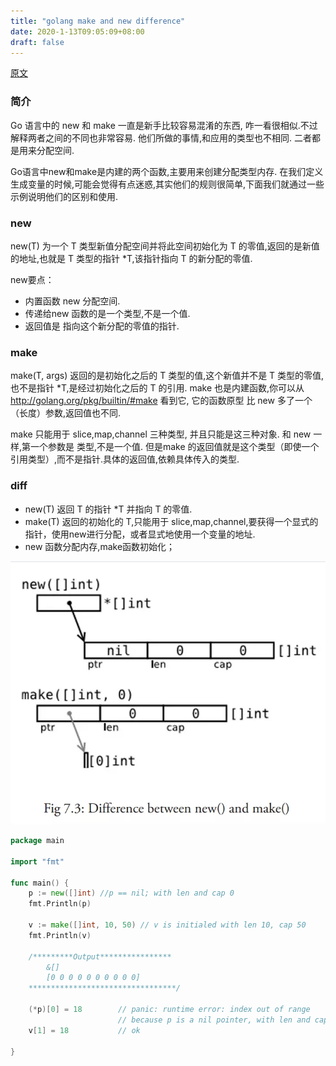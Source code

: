 ```yaml
---
title: "golang make and new difference"
date: 2020-1-13T09:05:09+08:00
draft: false
---
```

[原文](https://mojotv.cn/tutorial/golang-make-or-new)
### 简介
Go 语言中的 new 和 make 一直是新手比较容易混淆的东西, 咋一看很相似.不过解释两者之间的不同也非常容易. 他们所做的事情,和应用的类型也不相同. 二者都是用来分配空间.

Go语言中new和make是内建的两个函数,主要用来创建分配类型内存. 在我们定义生成变量的时候,可能会觉得有点迷惑,其实他们的规则很简单,下面我们就通过一些示例说明他们的区别和使用.

### new
new(T) 为一个 T 类型新值分配空间并将此空间初始化为 T 的零值,返回的是新值的地址,也就是 T 类型的指针 *T,该指针指向 T 的新分配的零值.

new要点：
- 内置函数 new 分配空间.
- 传递给new 函数的是一个类型,不是一个值.
- 返回值是 指向这个新分配的零值的指针.


### make
make(T, args) 返回的是初始化之后的 T 类型的值,这个新值并不是 T 类型的零值,也不是指针 *T,是经过初始化之后的 T 的引用. make 也是内建函数,你可以从 http://golang.org/pkg/builtin/#make 看到它, 它的函数原型 比 new 多了一个（长度）参数,返回值也不同.

make 只能用于 slice,map,channel 三种类型, 并且只能是这三种对象. 和 new 一样,第一个参数是 类型,不是一个值. 但是make 的返回值就是这个类型（即使一个引用类型）,而不是指针.具体的返回值,依赖具体传入的类型.

### diff
- new(T) 返回 T 的指针 *T 并指向 T 的零值.
- make(T) 返回的初始化的 T,只能用于 slice,map,channel,要获得一个显式的指针，使用new进行分配，或者显式地使用一个变量的地址.
- new 函数分配内存,make函数初始化；

![image](../../static/images/make_and_new.png)

```go
package main

import "fmt"

func main() {
    p := new([]int) //p == nil; with len and cap 0
    fmt.Println(p)

    v := make([]int, 10, 50) // v is initialed with len 10, cap 50
    fmt.Println(v)

    /*********Output****************
        &[]
        [0 0 0 0 0 0 0 0 0 0]
    *********************************/

    (*p)[0] = 18        // panic: runtime error: index out of range
                        // because p is a nil pointer, with len and cap 0
    v[1] = 18           // ok
    
}
```